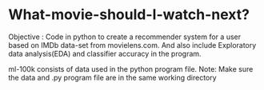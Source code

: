 # What-movie-should-I-watch-next?
Objective : Code in python to create a recommender system for a user based on IMDb data-set from movielens.com. And also include Exploratory data analysis(EDA) and classifier accuracy in the program.

ml-100k consists of data used in the python program file.
Note: Make sure the data and .py program file are in the same working directory
